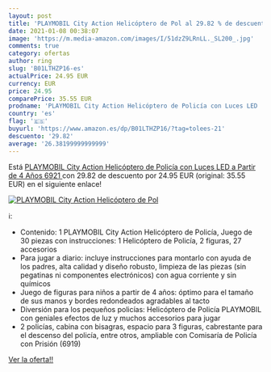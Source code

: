 ```yaml
---
layout: post
title: 'PLAYMOBIL City Action Helicóptero de Pol al 29.82 % de descuento'
date: 2021-01-08 00:38:07
image: 'https://m.media-amazon.com/images/I/51dzZ9LRnLL._SL200_.jpg'
comments: true
category: ofertas
author: ring
slug: 'B01LTHZP16-es'
actualPrice: 24.95 EUR
currency: EUR
price: 24.95
comparePrice: 35.55 EUR
prodname: 'PLAYMOBIL City Action Helicóptero de Policía con Luces LED  a Partir de 4 Años  6921 '
country: 'es'
flag: '🇪🇸'
buyurl: 'https://www.amazon.es/dp/B01LTHZP16/?tag=tolees-21'
descuento: '29.82'
average: '26.38199999999999'
---
```


Está [PLAYMOBIL City Action Helicóptero de Policía con Luces LED  a Partir de 4 Años  6921 ](https://www.amazon.es/dp/B01LTHZP16/?tag=tolees-21) con 29.82 de descuento por 24.95 EUR (original: 35.55 EUR) en el siguiente enlace!

[![PLAYMOBIL City Action Helicóptero de Pol](https://m.media-amazon.com/images/I/51dzZ9LRnLL._SL200_.jpg)](https://www.amazon.es/dp/B01LTHZP16/?tag=tolees-21)

ℹ️:

- Contenido: 1 PLAYMOBIL City Action Helicóptero de Policía, Juego de 30 piezas con instrucciones: 1 Helicóptero de Policía, 2 figuras, 27 accesorios
- Para jugar a diario: incluye instrucciones para montarlo con ayuda de los padres, alta calidad y diseño robusto, limpieza de las piezas (sin pegatinas ni componentes electrónicos) con agua corriente y sin químicos
- Juego de figuras para niños a partir de 4 años: óptimo para el tamaño de sus manos y bordes redondeados agradables al tacto
- Diversión para los pequeños policías: Helicóptero de Policía PLAYMOBIL con geniales efectos de luz y muchos accesorios para jugar
- 2 policías, cabina con bisagras, espacio para 3 figuras, cabrestante para el descenso del policía, entre otros, ampliable con Comisaría de Policía con Prisión (6919)

[Ver la oferta!!](https://www.amazon.es/dp/B01LTHZP16/?tag=tolees-21)
